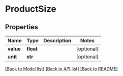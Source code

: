 # ProductSize

## Properties
Name | Type | Description | Notes
------------ | ------------- | ------------- | -------------
**value** | **float** |  | [optional] 
**unit** | **str** |  | [optional] 

[[Back to Model list]](../README.md#documentation-for-models) [[Back to API list]](../README.md#documentation-for-api-endpoints) [[Back to README]](../README.md)


